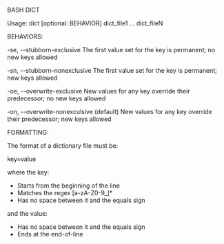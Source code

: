 BASH DICT

Usage: dict [optional: BEHAVIOR] dict_file1 ... dict_fileN

BEHAVIORS:

-se, --stubborn-exclusive
  The first value set for the key is permanent; no new keys allowed

-sn, --stubborn-nonexclusive
  The first value set for the key is permanent; new keys allowed
  
-oe, --overwrite-exclusive
  New values for any key override their predecessor; no new keys allowed
  
-on, --overwrite-nonexculsive (default)
  New values for any key override their predecessor; new keys allowed

FORMATTING:

The format of a dictionary file must be:

key=value

where the key:
  - Starts from the beginning of the line
  - Matches the regex [a-zA-Z0-9_]*
  - Has no space between it and the equals sign

and the value:
  - Has no space between it and the equals sign
  - Ends at the end-of-line
